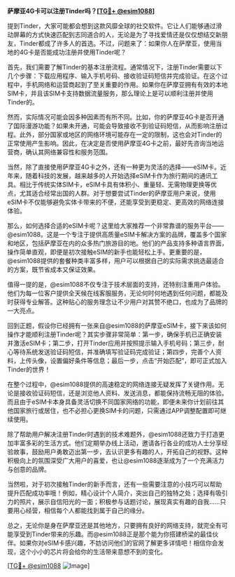 **萨摩亚4G卡可以注册Tinder吗？[[TG💪+ @esim1088](https://t.me/s/esim1088)]**

提到Tinder，大家可能都会想到这款风靡全球的社交软件。它让人们能够通过滑动屏幕的方式快速匹配到志同道合的人，无论是为了寻找爱情还是仅仅想结交新朋友，Tinder都成了许多人的首选。不过，问题来了：如果你人在萨摩亚，使用当地的4G卡是否能成功注册并使用Tinder呢？

首先，我们需要了解Tinder的基本注册流程。通常情况下，注册Tinder需要以下几个步骤：下载应用程序、输入手机号码、接收验证码短信并完成验证。在这个过程中，手机网络和运营商起到了至关重要的作用。如果你在萨摩亚拥有有效的本地SIM卡，并且该SIM卡支持数据流量服务，那么理论上是可以顺利注册并使用Tinder的。

然而，实际情况可能会因多种因素而有所不同。比如，你的萨摩亚4G卡是否开通了国际漫游功能？如果未开通，可能会导致接收不到验证码短信，从而影响注册过程。此外，部分国家或地区的网络环境可能存在一定的限制，这也会对Tinder的正常使用产生影响。因此，在决定是否使用萨摩亚4G卡之前，最好先咨询当地运营商，确认其网络兼容性和服务范围。

当然，除了直接使用萨摩亚4G卡之外，还有一种更为灵活的选择——eSIM卡。近年来，随着科技的发展，越来越多的人开始选择eSIM卡作为旅行期间的通讯工具。相比于传统实体SIM卡，eSIM卡具有体积小、重量轻、无需物理更换等优点，尤其适合经常出国的人群。对于想要尝试Tinder的萨摩亚用户来说，使用eSIM卡不仅能够避免实体卡带来的不便，还能享受到更稳定、更高效的网络连接体验。

那么，如何选择合适的eSIM卡呢？这里给大家推荐一个非常靠谱的服务平台——@esim1088。这是一个专注于提供高质量eSIM卡解决方案的品牌，覆盖多个国家和地区，包括萨摩亚在内的众多热门旅游目的地。他们的产品支持多种语言界面，操作简单直观，即便是初次接触eSIM的新手也能轻松上手。更重要的是，@esim1088提供的套餐种类丰富多样，用户可以根据自己的实际需求挑选最适合的方案，既节省成本又保证效果。

值得一提的是，@esim1088不仅专注于技术层面的支持，还特别注重用户体验。他们为每一位客户提供全天候在线客服服务，无论何时何地遇到任何问题，都能及时获得专业解答。这种贴心的服务理念让不少用户对其赞不绝口，也成为了品牌的一大亮点。

回到正题，假设你已经拥有一张来自@esim1088的萨摩亚eSIM卡，接下来该如何操作才能顺利注册Tinder呢？其实步骤非常简单：第一步，确保手机已正确安装并激活eSIM卡；第二步，打开Tinder应用并按照提示输入手机号码；第三步，耐心等待系统发送验证码短信，并准确填写验证码完成验证；第四步，完善个人资料，上传头像，设置偏好条件等信息；最后一步，点击“开始匹配”，即可正式加入Tinder的世界！

在整个过程中，@esim1088提供的高速稳定的网络连接无疑发挥了关键作用。无论是接收验证码短信，还是浏览他人资料、发送消息，都能保持流畅无阻的体验。而且由于eSIM卡本身具备灵活切换不同国家网络的功能，即便未来你计划前往其他国家旅行或居住，也不必担心更换SIM卡的问题，只需通过APP调整配置即可继续使用。

除了帮助用户解决注册Tinder时遇到的技术难题外，@esim1088还致力于打造更加丰富多彩的生活方式。他们定期举办线上活动，邀请各行各业的成功人士分享经验故事，鼓励用户勇敢迈出第一步，去认识更多有趣的人，开拓自己的视野。这种积极向上的氛围深受广大用户的喜爱，也让@esim1088逐渐成为了一个充满活力与创意的品牌。

当然啦，对于初次接触Tinder的新手而言，还有一些需要注意的小技巧可以帮助提升匹配成功率哦！例如，精心设计个人简介，突出自己的独特之处；选择有吸引力的照片，展示自信阳光的一面；积极参与话题讨论，展现真实有趣的自我……只要用心经营，相信每个人都能找到属于自己的缘分。

总之，无论你是身在萨摩亚还是其他地方，只要拥有良好的网络支持，就完全有可能享受到Tinder带来的乐趣。而@esim1088正是那个能为你搭建桥梁的最佳伙伴。如果你对eSIM卡感兴趣，不妨访问他们的官网了解更多详情吧！相信你会发现，这个小小的芯片将会给你的生活带来意想不到的变化。

[[TG💪+ @esim1088](https://t.me/s/esim1088) ![Image](https://i.postimg.cc/4NQfJmqS/Snipaste-2025-05-13-00-14-12.png)]